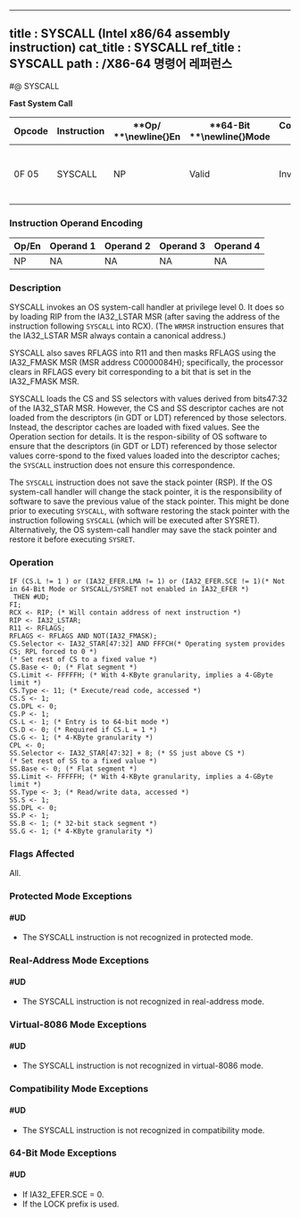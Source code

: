 ----------------------------
title : SYSCALL (Intel x86/64 assembly instruction)
cat_title : SYSCALL
ref_title : SYSCALL
path : /X86-64 명령어 레퍼런스
----------------------------
#@ SYSCALL

**Fast System Call**

|**Opcode**|**Instruction**|**Op/ **\newline{}**En**|**64-Bit **\newline{}**Mode**|**Compat/**\newline{}**Leg Mode**|**Description**|
|----------|---------------|------------------------|-----------------------------|---------------------------------|---------------|
|0F 05|SYSCALL|NP|Valid|Invalid|Fast call to privilege level 0 system procedures.|
### Instruction Operand Encoding


|Op/En|Operand 1|Operand 2|Operand 3|Operand 4|
|-----|---------|---------|---------|---------|
|NP|NA|NA|NA|NA|
### Description


SYSCALL invokes an OS system-call handler at privilege level 0. It does so by loading RIP from the IA32_LSTAR MSR (after saving the address of the instruction following `SYSCALL` into RCX). (The `WRMSR` instruction ensures that the IA32_LSTAR MSR always contain a canonical address.)

SYSCALL also saves RFLAGS into R11 and then masks RFLAGS using the IA32_FMASK MSR (MSR address C0000084H); specifically, the processor clears in RFLAGS every bit corresponding to a bit that is set in the IA32_FMASK MSR.

SYSCALL loads the CS and SS selectors with values derived from bits47:32 of the IA32_STAR MSR. However, the CS and SS descriptor caches are not loaded from the descriptors (in GDT or LDT) referenced by those selectors. Instead, the descriptor caches are loaded with fixed values. See the Operation section for details. It is the respon-sibility of OS software to ensure that the descriptors (in GDT or LDT) referenced by those selector values corre-spond to the fixed values loaded into the descriptor caches; the `SYSCALL` instruction does not ensure this correspondence.

The `SYSCALL` instruction does not save the stack pointer (RSP). If the OS system-call handler will change the stack pointer, it is the responsibility of software to save the previous value of the stack pointer. This might be done prior to executing `SYSCALL`, with software restoring the stack pointer with the instruction following `SYSCALL` (which will be executed after SYSRET). Alternatively, the OS system-call handler may save the stack pointer and restore it before executing `SYSRET`.


### Operation

```info-verb
IF (CS.L != 1 ) or (IA32_EFER.LMA != 1) or (IA32_EFER.SCE != 1)(* Not in 64-Bit Mode or SYSCALL/SYSRET not enabled in IA32_EFER *)
 THEN #UD;
FI;
RCX <- RIP; (* Will contain address of next instruction *)
RIP <- IA32_LSTAR;
R11 <- RFLAGS;
RFLAGS <- RFLAGS AND NOT(IA32_FMASK);
CS.Selector <- IA32_STAR[47:32] AND FFFCH(* Operating system provides CS; RPL forced to 0 *)
(* Set rest of CS to a fixed value *)
CS.Base <- 0; (* Flat segment *)
CS.Limit <- FFFFFH; (* With 4-KByte granularity, implies a 4-GByte limit *)
CS.Type <- 11; (* Execute/read code, accessed *)
CS.S <- 1;
CS.DPL <- 0;
CS.P <- 1;
CS.L <- 1; (* Entry is to 64-bit mode *)
CS.D <- 0; (* Required if CS.L = 1 *)
CS.G <- 1; (* 4-KByte granularity *)
CPL <- 0;
SS.Selector <- IA32_STAR[47:32] + 8; (* SS just above CS *)
(* Set rest of SS to a fixed value *)
SS.Base <- 0; (* Flat segment *)
SS.Limit <- FFFFFH; (* With 4-KByte granularity, implies a 4-GByte limit *)
SS.Type <- 3; (* Read/write data, accessed *)
SS.S <- 1;
SS.DPL <- 0;
SS.P <- 1;
SS.B <- 1; (* 32-bit stack segment *)
SS.G <- 1; (* 4-KByte granularity *)
```
### Flags Affected


All.


### Protected Mode Exceptions

#### #UD
* The SYSCALL instruction is not recognized in protected mode.

### Real-Address Mode Exceptions

#### #UD
* The SYSCALL instruction is not recognized in real-address mode.

### Virtual-8086 Mode Exceptions

#### #UD
* The SYSCALL instruction is not recognized in virtual-8086 mode.

### Compatibility Mode Exceptions

#### #UD
* The SYSCALL instruction is not recognized in compatibility mode.

### 64-Bit Mode Exceptions

#### #UD
* If IA32_EFER.SCE = 0.
* If the LOCK prefix is used.
